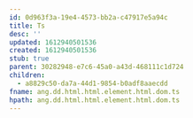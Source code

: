 ```yaml
---
id: 0d963f3a-19e4-4573-bb2a-c47917e5a94c
title: Ts
desc: ''
updated: 1612940501536
created: 1612940501536
stub: true
parent: 30282948-e7c6-45a0-a43d-468111c1d724
children:
  - a8829c50-da7a-44d1-9854-b0adf8aaecdd
fname: ang.dd.html.html.element.html.dom.ts
hpath: ang.dd.html.html.element.html.dom.ts
---
```



